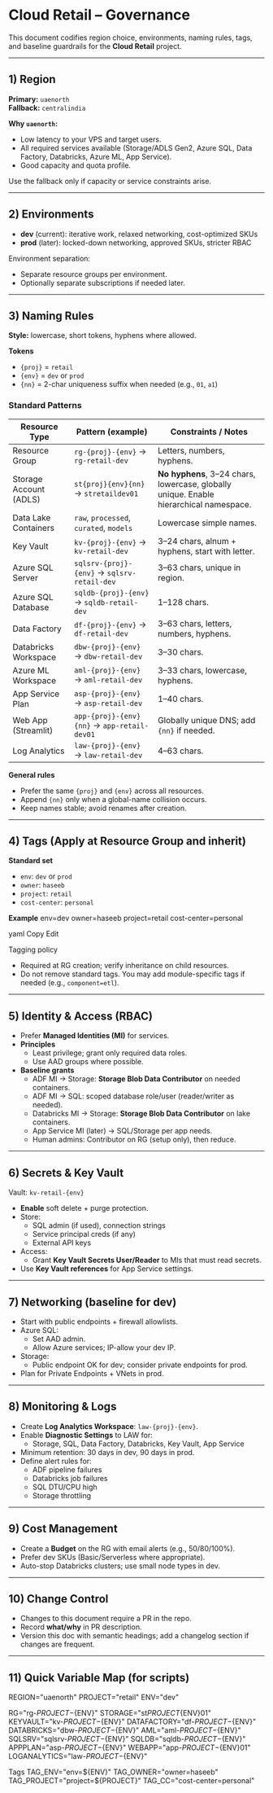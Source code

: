 # Cloud Retail – Governance

This document codifies region choice, environments, naming rules, tags, and baseline guardrails for the **Cloud Retail** project.

---

## 1) Region

**Primary:** `uaenorth`  
**Fallback:** `centralindia`

**Why `uaenorth`:**
- Low latency to your VPS and target users.
- All required services available (Storage/ADLS Gen2, Azure SQL, Data Factory, Databricks, Azure ML, App Service).
- Good capacity and quota profile.

Use the fallback only if capacity or service constraints arise.

---

## 2) Environments

- **dev** (current): iterative work, relaxed networking, cost-optimized SKUs
- **prod** (later): locked-down networking, approved SKUs, stricter RBAC

Environment separation:
- Separate resource groups per environment.
- Optionally separate subscriptions if needed later.

---

## 3) Naming Rules

**Style:** lowercase, short tokens, hyphens where allowed.

**Tokens**
- `{proj}` = `retail`
- `{env}` = `dev` or `prod`
- `{nn}` = 2-char uniqueness suffix when needed (e.g., `01`, `a1`)

### Standard Patterns

| Resource Type          | Pattern (example)                 | Constraints / Notes |
|---|---|---|
| Resource Group         | `rg-{proj}-{env}` → `rg-retail-dev` | Letters, numbers, hyphens. |
| Storage Account (ADLS) | `st{proj}{env}{nn}` → `stretaildev01` | **No hyphens**, 3–24 chars, lowercase, globally unique. Enable hierarchical namespace. |
| Data Lake Containers   | `raw`, `processed`, `curated`, `models` | Lowercase simple names. |
| Key Vault              | `kv-{proj}-{env}` → `kv-retail-dev` | 3–24 chars, alnum + hyphens, start with letter. |
| Azure SQL Server       | `sqlsrv-{proj}-{env}` → `sqlsrv-retail-dev` | 3–63 chars, unique in region. |
| Azure SQL Database     | `sqldb-{proj}-{env}` → `sqldb-retail-dev` | 1–128 chars. |
| Data Factory           | `df-{proj}-{env}` → `df-retail-dev` | 3–63 chars, letters, numbers, hyphens. |
| Databricks Workspace   | `dbw-{proj}-{env}` → `dbw-retail-dev` | 3–30 chars. |
| Azure ML Workspace     | `aml-{proj}-{env}` → `aml-retail-dev` | 3–33 chars, lowercase, hyphens. |
| App Service Plan       | `asp-{proj}-{env}` → `asp-retail-dev` | 1–40 chars. |
| Web App (Streamlit)    | `app-{proj}-{env}{nn}` → `app-retail-dev01` | Globally unique DNS; add `{nn}` if needed. |
| Log Analytics          | `law-{proj}-{env}` → `law-retail-dev` | 4–63 chars. |

**General rules**
- Prefer the same `{proj}` and `{env}` across all resources.
- Append `{nn}` only when a global-name collision occurs.
- Keep names stable; avoid renames after creation.

---

## 4) Tags (Apply at Resource Group and inherit)

**Standard set**
- `env`: `dev` or `prod`
- `owner`: `haseeb`
- `project`: `retail`
- `cost-center`: `personal`

**Example**
env=dev
owner=haseeb
project=retail
cost-center=personal

yaml
Copy
Edit

Tagging policy
- Required at RG creation; verify inheritance on child resources.
- Do not remove standard tags. You may add module-specific tags if needed (e.g., `component=etl`).

---

## 5) Identity & Access (RBAC)

- Prefer **Managed Identities (MI)** for services.
- **Principles**
  - Least privilege; grant only required data roles.
  - Use AAD groups where possible.
- **Baseline grants**
  - ADF MI → Storage: **Storage Blob Data Contributor** on needed containers.
  - ADF MI → SQL: scoped database role/user (reader/writer as needed).
  - Databricks MI → Storage: **Storage Blob Data Contributor** on lake containers.
  - App Service MI (later) → SQL/Storage per app needs.
  - Human admins: Contributor on RG (setup only), then reduce.

---

## 6) Secrets & Key Vault

Vault: `kv-retail-{env}`

- **Enable** soft delete + purge protection.
- Store:
  - SQL admin (if used), connection strings
  - Service principal creds (if any)
  - External API keys
- Access:
  - Grant **Key Vault Secrets User/Reader** to MIs that must read secrets.
- Use **Key Vault references** for App Service settings.

---

## 7) Networking (baseline for dev)

- Start with public endpoints + firewall allowlists.
- Azure SQL:
  - Set AAD admin.
  - Allow Azure services; IP-allow your dev IP.
- Storage:
  - Public endpoint OK for dev; consider private endpoints for prod.
- Plan for Private Endpoints + VNets in prod.

---

## 8) Monitoring & Logs

- Create **Log Analytics Workspace**: `law-{proj}-{env}`.
- Enable **Diagnostic Settings** to LAW for:
  - Storage, SQL, Data Factory, Databricks, Key Vault, App Service
- Minimum retention: 30 days in dev, 90 days in prod.
- Define alert rules for:
  - ADF pipeline failures
  - Databricks job failures
  - SQL DTU/CPU high
  - Storage throttling

---

## 9) Cost Management

- Create a **Budget** on the RG with email alerts (e.g., 50/80/100%).
- Prefer dev SKUs (Basic/Serverless where appropriate).
- Auto-stop Databricks clusters; use small node types in dev.

---

## 10) Change Control

- Changes to this document require a PR in the repo.
- Record **what/why** in PR description.
- Version this doc with semantic headings; add a changelog section if changes are frequent.

---

## 11) Quick Variable Map (for scripts)

REGION="uaenorth"
PROJECT="retail"
ENV="dev"

RG="rg-${PROJECT}-${ENV}"
STORAGE="st${PROJECT}${ENV}01"
KEYVAULT="kv-${PROJECT}-${ENV}"
DATAFACTORY="df-${PROJECT}-${ENV}"
DATABRICKS="dbw-${PROJECT}-${ENV}"
AML="aml-${PROJECT}-${ENV}"
SQLSRV="sqlsrv-${PROJECT}-${ENV}"
SQLDB="sqldb-${PROJECT}-${ENV}"
APPPLAN="asp-${PROJECT}-${ENV}"
WEBAPP="app-${PROJECT}-${ENV}01"
LOGANALYTICS="law-${PROJECT}-${ENV}"

Tags
TAG_ENV="env=${ENV}"
TAG_OWNER="owner=haseeb"
TAG_PROJECT="project=${PROJECT}"
TAG_CC="cost-center=personal"
